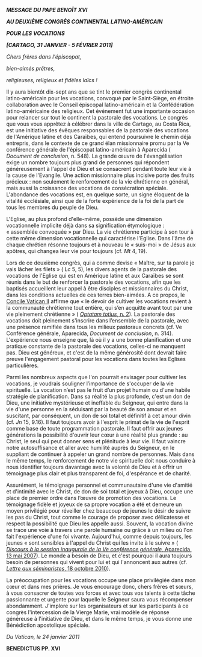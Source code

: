 ***MESSAGE DU PAPE BENOÎT XVI***

***AU DEUXIÈME CONGRÈS CONTINENTAL LATINO-AMÉRICAIN***

***POUR LES VOCATIONS***

***[CARTAGO, 31 JANVIER - 5 FÉVRIER 2011]***

*Chers frères dans l'épiscopat,*

*bien-aimés prêtres,*

*religieuses, religieux et fidèles laïcs !*

Il y aura bientôt dix-sept ans que se tint le premier congrès continental latino-américain pour les vocations, convoqué par le Saint-Siège, en étroite collaboration avec le Conseil épiscopal latino-américain et la Confédération latino-américaine des religieux. Cet événement fut une importante occasion pour relancer sur tout le continent la pastorale des vocations. Le congrès que vous vous apprêtez à célébrer dans la ville de Cartago, au Costa Rica, est une initiative des évêques responsables de la pastorale des vocations de l'Amérique latine et des Caraïbes, qui entend poursuivre le chemin déjà entrepris, dans le contexte de ce grand élan missionnaire promu par la Ve conférence générale de l'épiscopat latino-américain à Aparecida ( *Document de conclusion*, n. 548). La grande œuvre de l'évangélisation exige un nombre toujours plus grand de personnes qui répondent généreusement à l'appel de Dieu et se consacrent pendant toute leur vie à la cause de l'Evangile. Une action missionnaire plus incisive porte des fruits précieux : non seulement le renforcement de la vie chrétienne en général, mais aussi la croissance des vocations de consécration spéciale. L'abondance des vocations est, en quelque sorte, un signe éloquent de la vitalité ecclésiale, ainsi que de la forte expérience de la foi de la part de tous les membres du peuple de Dieu.

L'Eglise, au plus profond d'elle-même, possède une dimension vocationnelle implicite déjà dans sa signification étymologique : « assemblée convoquée » par Dieu. La vie chrétienne participe à son tour à cette même dimension vocationnelle qui caractérise l'Eglise. Dans l'âme de chaque chrétien résonne toujours et à nouveau le « suis-moi » de Jésus aux apôtres, qui changea leur vie pour toujours (cf. *Mt* 4, 19).

Lors de ce deuxième congrès, qui a comme devise « Maître, sur ta parole je vais lâcher les filets » ( *Lc* 5, 5), les divers agents de la pastorale des vocations de l'Eglise qui est en Amérique latine et aux Caraïbes se sont réunis dans le but de renforcer la pastorale des vocations, afin que les baptisés accueillent leur appel à être disciples et missionnaires du Christ, dans les conditions actuelles de ces terres bien-aimées. A ce propos, le [Concile Vatican II](http://www.vatican.va/archive/hist_councils/ii_vatican_council/index_fr.htm) affirme que « le devoir de cultiver les vocations revient à la communauté chrétienne tout entière, qui s’en acquitte avant tout par une vie pleinement chrétienne » ( [*Optatam totius*, n. 2](http://www.vatican.va/archive/hist_councils/ii_vatican_council/documents/vat-ii_decree_19651028_optatam-totius_fr.html#2.)). La pastorale des vocations doit pleinement s'inscrire dans l’ensemble de la pastorale, avec une présence ramifiée dans tous les milieux pastoraux concrets (cf. Ve Conférence générale, Aparecida, *Document de conclusion*, n. 314). L'expérience nous enseigne que, là où il y a une bonne planification et une pratique constante de la pastorale des vocations, celles-ci ne manquent pas. Dieu est généreux, et c'est de la même générosité dont devrait faire preuve l'engagement pastoral pour les vocations dans toutes les Eglises particulières.

Parmi les nombreux aspects que l'on pourrait envisager pour cultiver les vocations, je voudrais souligner l’importance de s'occuper de la vie spirituelle. La vocation n’est pas le fruit d’un projet humain ou d'une habile stratégie de planification. Dans sa réalité la plus profonde, c'est un don de Dieu, une initiative mystérieuse et ineffable du Seigneur, qui entre dans la vie d'une personne en la séduisant par la beauté de son amour et en suscitant, par conséquent, un don de soi total et définitif à cet amour divin (cf. *Jn* 15, 9.16). Il faut toujours avoir à l'esprit le primat de la vie de l'esprit comme base de toute programmation pastorale. Il faut offrir aux jeunes générations la possibilité d'ouvrir leur cœur à une réalité plus grande : au Christ, le seul qui peut donner sens et plénitude à leur vie. Il faut vaincre notre autosuffisance et aller avec humilité auprès du Seigneur, en le suppliant de continuer à appeler un grand nombre de personnes. Mais dans le même temps, le renforcement de notre vie spirituelle doit nous conduire à nous identifier toujours davantage avec la volonté de Dieu et à offrir un témoignage plus clair et plus transparent de foi, d'espérance et de charité.

Assurément, le témoignage personnel et communautaire d'une vie d'amitié et d'intimité avec le Christ, de don de soi total et joyeux à Dieu, occupe une place de premier ordre dans l’œuvre de promotion des vocations. Le témoignage fidèle et joyeux de sa propre vocation a été et demeure un moyen privilégié pour réveiller chez beaucoup de jeunes le désir de suivre les pas du Christ, tout comme le courage de proposer avec délicatesse et respect la possibilité que Dieu les appelle aussi. Souvent, la vocation divine se trace une voie à travers une parole humaine ou grâce à un milieu où l'on fait l'expérience d'une foi vivante. Aujourd'hui, comme depuis toujours, les jeunes « sont sensibles à l'appel du Christ qui les invite à le suivre » ( [*Discours à la session inaugurale de la Ve conférence générale*, Aparecida, 13 mai 2007](/content/benedict-xvi/fr/speeches/2007/may/documents/hf_ben-xvi_spe_20070513_conference-aparecida.html)). Le monde a besoin de Dieu, et c'est pourquoi il aura toujours besoin de personnes qui vivent pour lui et qui l'annoncent aux autres (cf. [*Lettre aux séminaristes*, 18 octobre 2010](/content/benedict-xvi/fr/letters/2010/documents/hf_ben-xvi_let_20101018_seminaristi.html)).

La préoccupation pour les vocations occupe une place privilégiée dans mon cœur et dans mes prières. Je vous encourage donc, chers frères et sœurs, à vous consacrer de toutes vos forces et avec tous vos talents à cette tâche passionnante et urgente pour laquelle le Seigneur saura vous récompenser abondamment. J'implore sur les organisateurs et sur les participants à ce congrès l'intercession de la Vierge Marie, vrai modèle de réponse généreuse à l'initiative de Dieu, et dans le même temps, je vous donne une Bénédiction apostolique spéciale.

*Du Vatican, le 24 janvier 2011*

**BENEDICTUS PP. XVI**
